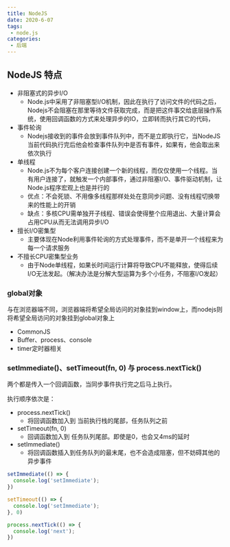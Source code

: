 ```yaml
---
title: NodeJS
date: 2020-6-07
tags:
 - node.js
categories:
 - 后端
---
```


## NodeJS 特点

 - 非阻塞式的异步I/O
   - Node.js中采用了非阻塞型I/O机制，因此在执行了访问文件的代码之后，Nodejs不会阻塞在那里等待文件获取完成，而是把这件事交给底层操作系统，使用回调函数的方式来处理异步的IO，立即转而执行其它的代码，
 - 事件轮询
   - Nodejs接收到的事件会放到事件队列中，而不是立即执行它，当NodeJS当前代码执行完后他会检查事件队列中是否有事件，如果有，他会取出来依次执行
 - 单线程
   - Node.js不为每个客户连接创建一个新的线程，而仅仅使用一个线程。当有用户连接了，就触发一个内部事件，通过非阻塞I/O、事件驱动机制，让Node.js程序宏观上也是并行的
   - 优点：不会死锁、不用像多线程那样处处在意同步问题、没有线程切换带来的性能上的开销
   - 缺点：多核CPU需单独开子线程、错误会使得整个应用退出、大量计算会占用CPU从而无法调用异步I/O
 - 擅长I/O密集型
   - 主要体现在Node利用事件轮询的方式处理事件，而不是单开一个线程来为每一个请求服务
 - 不擅长CPU密集型业务
   - 由于Node单线程，如果长时间运行计算将导致CPU不能释放，使得后续I/O无法发起。（解决办法是分解大型运算为多个小任务，不阻塞I/O发起）


### global对象
与在浏览器端不同，浏览器端将希望全局访问的对象挂到window上，而nodejs则将希望全局访问的对象挂到global对象上

 - CommonJS
 - Buffer、process、console
 - timer定时器相关

### setImmediate()、setTimeout(fn, 0) 与 process.nextTick()
两个都是传入一个回调函数，当同步事件执行完之后马上执行。

执行顺序依次是：
 - process.nextTick()
   - 将回调函数加入到 当前执行栈的尾部，任务队列之前
 - setTimeout(fn, 0)
   - 回调函数加入到 任务队列尾部。即使是0，也会又4ms的延时
 - setImmediate()
   - 将回调函数插入到任务队列的最末尾，也不会造成阻塞，但不妨碍其他的异步事件


```js
setImmediate(() => {
  console.log('setImmediate');
})

setTimeout(() => {
  console.log('setImmediate');
}, 0)

process.nextTick(() => {
  console.log('next');
})
```
